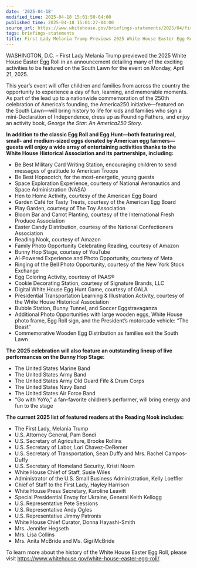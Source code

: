 ```yaml
---
date: '2025-04-18'
modified_time: 2025-04-18 15:01:50-04:00
published_time: 2025-04-18 15:01:27-04:00
source_url: https://www.whitehouse.gov/briefings-statements/2025/04/first-lady-melania-trump-previews-2025-white-house-easter-egg-roll-activities/
tags: briefings-statements
title: First Lady Melania Trump Previews 2025 White House Easter Egg Roll Activities
---
```

 
WASHINGTON, D.C. – First Lady Melania Trump previewed the 2025 White
House Easter Egg Roll in an announcement detailing many of the exciting
activities to be featured on the South Lawn for the event on Monday,
April 21, 2025.

This year’s event will offer children and families from across the
country the opportunity to experience a day of fun, learning, and
memorable moments. As part of the lead up to a nationwide commemoration
of the 250th celebration of America’s founding, the America250
initiative—featured on the South Lawn—will bring history to life for
kids and families who sign a mini-Declaration of Independence, dress up
as Founding Fathers, and enjoy an activity book, *George the Star: An
America250 Story*.

**In addition to the classic Egg Roll and Egg Hunt—both featuring real,
small- and medium-sized eggs donated by American egg farmers—guests will
enjoy a wide array of entertaining activities thanks to the White House
Historical Association and its partnerships, including:**

-   Be Best Military Card Writing Station, encouraging children to send
    messages of gratitude to American Troops
-   Be Best Hopscotch, for the most-energetic, young guests
-   Space Exploration Experience, courtesy of National Aeronautics and
    Space Administration (NASA)
-   Hen to Home Activity, courtesy of the American Egg Board
-   Garden Café for Tasty Treats, courtesy of the American Egg Board
-   Play Garden, courtesy of The Toy Association
-   Bloom Bar and Carrot Planting, courtesy of the International Fresh
    Produce Association
-   Easter Candy Distribution, courtesy of the National Confectioners
    Association
-   Reading Nook, courtesy of Amazon
-   Family Photo Opportunity Celebrating Reading, courtesy of Amazon
-   Bunny Hop Stage, courtesy of YouTube
-   AI-Powered Experience and Photo Opportunity, courtesy of Meta
-   Ringing of the Bell Photo Opportunity, courtesy of the New York
    Stock Exchange
-   Egg Coloring Activity, courtesy of PAAS®
-   Cookie Decorating Station, courtesy of Signature Brands, LLC
-   Digital White House Egg Hunt Game, courtesy of GALA
-   Presidential Transportation Learning & Illustration Activity,
    courtesy of the White House Historical Association
-   Bubble Station, Bunny Tunnel, and Soccer Eggstravaganza
-   Additional Photo Opportunities with large wooden eggs, White House
    photo frame, Egg Roll sign, and the President’s motorcade vehicle:
    “The Beast”
-   Commemorative Wooden Egg Distribution as families exit the South
    Lawn

**The 2025 celebration will also feature an outstanding lineup of live
performances on the Bunny Hop Stage:**

-   The United States Marine Band
-   The United States Army Band
-   The United States Army Old Guard Fife & Drum Corps
-   The United States Navy Band
-   The United States Air Force Band
-   “Go with YoYo,” a fan-favorite children’s performer, will bring
    energy and fun to the stage

**The current 2025 list of featured readers at the Reading Nook
includes:**

-   The First Lady, Melania Trump
-   U.S. Attorney General, Pam Bondi
-   U.S. Secretary of Agriculture, Brooke Rollins
-   U.S. Secretary of Labor, Lori Chavez-DeRemer
-   U.S. Secretary of Transportation, Sean Duffy and Mrs. Rachel
    Campos-Duffy
-   U.S. Secretary of Homeland Security, Kristi Noem
-   White House Chief of Staff, Susie Wiles
-   Administrator of the U.S. Small Business Administration, Kelly
    Loeffler
-   Chief of Staff to the First Lady, Hayley Harrison
-   White House Press Secretary, Karoline Leavitt
-   Special Presidential Envoy for Ukraine, General Keith Kellogg
-   U.S. Representative Pete Sessions
-   U.S. Representative Andy Ogles
-   U.S. Representative Jimmy Patronis
-   White House Chief Curator, Donna Hayashi-Smith
-   Mrs. Jennifer Hegseth
-   Mrs. Lisa Collins
-   Mrs. Anita McBride and Ms. Gigi McBride

To learn more about the history of the White House Easter Egg Roll,
please visit <https://www.whitehouse.gov/white-house-easter-egg-roll/>.
